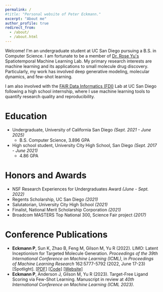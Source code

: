 ```yaml
---
permalink: /
#title: "Personal website of Peter Eckmann."
excerpt: "About me"
author_profile: true
redirect_from: 
  - /about/
  - /about.html
---
```


Welcome! I'm an undergraduate student at UC San Diego pursuing a B.S. in Computer Science. I am fortunate to be a member of [Dr. Rose Yu's](https://roseyu.com/) Spatiotemporal Machine Learning Lab. My primary research interests are machine learning and its applications to small molecule drug discovery. Particularly, my work has involved deep generative modeling, molecular dynamics, and few-shot learning. 

I am also involved with the [FAIR Data Informatics (FDI)](https://www.fdilab.org/) Lab at UC San Diego following a high school internship, where I use machine learning tools to quantify research quality and reproducibility. 

Education
======
* Undergraduate, University of California San Diego *(Sept. 2021 - June 2025)*
  * B.S. Computer Science, 3.896 GPA
* High school student, University City High School, San Diego *(Sept. 2017 - June 2021)*
  * 4.86 GPA

Honors and Awards
======
* NSF Research Experiences for Undergraduates Award *(June - Sept. 2022)*
* Regents Scholarship, UC San Diego *(2021)*
* Salutatorian, University City High School *(2021)*
* Finalist, National Merit Scholarship Corporation *(2021)*
* Broadcom MASTERS Top National 300, Science Fair project *(2017)*

Conference Publications
=====
* **Eckmann P**, Sun K, Zhao B, Feng M, Gilson M, Yu R (2022). LIMO: Latent Inceptionism for Targeted Molecule Generation. *Proceedings of the 39th International Conference on Machine Learning (ICML)*, in *Proceedings of Machine Learning Research* 162:5777-5792 (2022, June 17-23) \[Spotlight\]. [\[PDF\]](https://proceedings.mlr.press/v162/eckmann22a/eckmann22a.pdf) [\[Code\]](https://github.com/Rose-STL-Lab/LIMO) [\[Website\]](https://www.limo-aimd.com/)
* **Eckmann P**, Anderson J, Gilson M, Yu R (2023). Target-Free Ligand Scoring via Few-Shot Learning. Manuscript in review at *40th International Conference on Machine Learning (ICML 2023)*.

